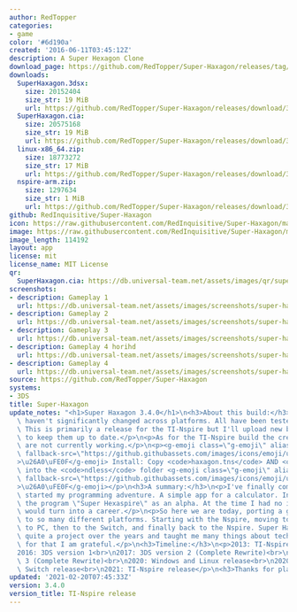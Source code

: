 ```yaml
---
author: RedTopper
categories:
- game
color: '#6d190a'
created: '2016-06-11T03:45:12Z'
description: A Super Hexagon Clone
download_page: https://github.com/RedTopper/Super-Haxagon/releases/tag/3.4.0
downloads:
  SuperHaxagon.3dsx:
    size: 20152404
    size_str: 19 MiB
    url: https://github.com/RedTopper/Super-Haxagon/releases/download/3.4.0/SuperHaxagon.3dsx
  SuperHaxagon.cia:
    size: 20575168
    size_str: 19 MiB
    url: https://github.com/RedTopper/Super-Haxagon/releases/download/3.4.0/SuperHaxagon.cia
  linux-x86_64.zip:
    size: 18773272
    size_str: 17 MiB
    url: https://github.com/RedTopper/Super-Haxagon/releases/download/3.4.0/linux-x86_64.zip
  nspire-arm.zip:
    size: 1297634
    size_str: 1 MiB
    url: https://github.com/RedTopper/Super-Haxagon/releases/download/3.4.0/nspire-arm.zip
github: RedInquisitive/Super-Haxagon
icon: https://raw.githubusercontent.com/RedInquisitive/Super-Haxagon/master/media/icon-3ds.png
image: https://raw.githubusercontent.com/RedInquisitive/Super-Haxagon/master/media/banner.png
image_length: 114192
layout: app
license: mit
license_name: MIT License
qr:
  SuperHaxagon.cia: https://db.universal-team.net/assets/images/qr/superhaxagon.cia.png
screenshots:
- description: Gameplay 1
  url: https://db.universal-team.net/assets/images/screenshots/super-haxagon/gameplay-1.png
- description: Gameplay 2
  url: https://db.universal-team.net/assets/images/screenshots/super-haxagon/gameplay-2.png
- description: Gameplay 3
  url: https://db.universal-team.net/assets/images/screenshots/super-haxagon/gameplay-3.png
- description: Gameplay 4 horihd
  url: https://db.universal-team.net/assets/images/screenshots/super-haxagon/gameplay-4-horihd.png
- description: Gameplay 4
  url: https://db.universal-team.net/assets/images/screenshots/super-haxagon/gameplay-4.png
source: https://github.com/RedTopper/Super-Haxagon
systems:
- 3DS
title: Super-Haxagon
update_notes: "<h1>Super Haxagon 3.4.0</h1>\n<h3>About this build:</h3>\n<p>Most systems\
  \ haven't significantly changed across platforms. All have been tested on hardware.\
  \ This is primarily a release for the TI-Nspire but I'll upload new builds here\
  \ to keep them up to date.</p>\n<p>As for the TI-Nspire build the credits and beatmaps\
  \ are not currently working.</p>\n<p><g-emoji class=\"g-emoji\" alias=\"warning\"\
  \ fallback-src=\"https://github.githubassets.com/images/icons/emoji/unicode/26a0.png\"\
  >\u26A0\uFE0F</g-emoji> Install: Copy <code>haxagon.tns</code> AND <code>levels.haxagon.tns</code>\
  \ into the <code>ndless</code> folder <g-emoji class=\"g-emoji\" alias=\"warning\"\
  \ fallback-src=\"https://github.githubassets.com/images/icons/emoji/unicode/26a0.png\"\
  >\u26A0\uFE0F</g-emoji></p>\n<h3>A summary:</h3>\n<p>I've finally come back to what\
  \ started my programming adventure. A simple app for a calculator. In 2013 I released\
  \ the program \"Super Hexaspire\" as an alpha. At the time I had no idea that it\
  \ would turn into a career.</p>\n<p>So here we are today, porting a game around\
  \ to so many different platforms. Starting with the Nspire, moving to the 3DS, then\
  \ to PC, then to the Switch, and finally back to the Nspire. Super Haxagon has been\
  \ quite a project over the years and taught me many things about technology, and\
  \ for that I am grateful.</p>\n<h3>Timeline:</h3>\n<p>2013: TI-Nspire version Alpha<br>\n\
  2016: 3DS version 1<br>\n2017: 3DS version 2 (Complete Rewrite)<br>\n2020: 3DS version\
  \ 3 (Complete Rewrite)<br>\n2020: Windows and Linux release<br>\n2020: Nintendo\
  \ Switch release<br>\n2021: TI-Nspire release</p>\n<h3>Thanks for playing!</h3>"
updated: '2021-02-20T07:45:33Z'
version: 3.4.0
version_title: TI-Nspire release
---
```

